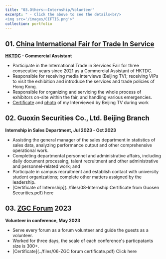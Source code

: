 ```yaml
---
title: "03.Others——Internship/Volunteer"
excerpt: " - Click the above to see the details<br/>
<img src='/images/CIFTIS.png'>"
collection: portfolio
---
```


## 01. [China International Fair for Trade In Service](https://www.ciftis.org/en/article/62543/)
**[HKTDC](https://aboutus.hktdc.com/en/) - Commercial Assistant** 
 - Participate in the International Trade in Services Fair for three consecutive years since 2021 as a Commercial Assistant of HKTDC.
 - Responsible for receiving media interviews (Beijing TV); receiving VIPs to visit the exhibition and introduce the services and trade policies of Hong Kong.
 - Responsible for organizing and servicing the whole process of exhibitors on-site within the fair, and handling various emergencies.
 - [Certificate](../images/CIFTIS_proof.png) and [photo](../images/CIFTIS_interview.png) of my Interviewed by Beijing TV during work

## 02.  Guoxin Securities Co., Ltd. Beijing Branch
**Internship in Sales Department,  Jul 2023 - Oct 2023**
 - Assisting the general manager of the sales department in statistics of sales data, analyzing performance output and other comprehensive operational work.
 - Completing departmental personnel and administrative affairs, including daily document processing, talent recruitment and other administrative and personnel-related work; and
 - Participate in campus recruitment and establish contact with university student organizations; complete other matters assigned by the leadership.
 - [Certificate of Internship](../files/08-Internship Certificate from Guosen Securities.pdf)  here


## 03. [ZGC Forum](https://www.zgcforum.com.cn/en) 2023
**Volunteer in conference, May 2023**
 - Serve every forum as a forum volunteer and guide the guests as a volunteer.
 - Worked for three days, the scale of each conference's particpatants size is 300+.
 - [Certificate](../files/06-ZGC forum certificate.pdf) Click here

